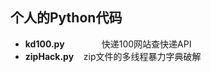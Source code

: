  ## 个人的Python代码

* **kd100.py**               快递100网站查快递API
* **zipHack.py**          &nbsp;&nbsp;      zip文件的多线程暴力字典破解 
